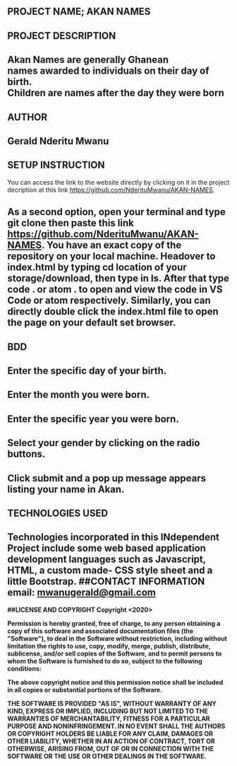 PROJECT NAME; AKAN NAMES
----
## PROJECT DESCRIPTION
Akan Names are generally Ghanean<br>
names awarded to individuals on their day of birth.<br>
Children are names after the day they were born
----
## AUTHOR
Gerald Nderitu Mwanu
----
## SETUP INSTRUCTION<br>
You can access the link to the website directly by clicking on it in the project decription at this link https://github.com/NderituMwanu/AKAN-NAMES.

As a second option, open your terminal and type git clone then paste this link https://github.com/NderituMwanu/AKAN-NAMES. 
You have an exact copy of the repository on your local machine. Headover to index.html by typing cd <b>location of your storage/download<b>, then type in ls. After that type code . or atom . to open and view the code in VS Code or atom respectively. Similarly, you can directly double click the index.html file to open the page on your default set browser.<br>
----
## BDD
Enter the specific day of your birth.
----
Enter the month you were born.
----
Enter the specific year you were born.
----
Select your gender by clicking on the radio buttons.
----
Click submit and a pop up message appears listing your name in Akan. 
----
## TECHNOLOGIES USED
Technologies incorporated in this INdependent Project include some web based application development languages such as Javascript, HTML, a custom made- CSS style sheet and a little Bootstrap.
##CONTACT INFORMATION<br>
email: mwanugerald@gmail.com<br>
----
##LICENSE AND COPYRIGHT
Copyright <2020> <GERALD NDERITU MWANU>

Permission is hereby granted, free of charge, to any person obtaining a copy of this software and associated documentation files (the "Software"), to deal in the Software without restriction, including without limitation the rights to use, copy, modify, merge, publish, distribute, sublicense, and/or sell copies of the Software, and to permit persons to whom the Software is furnished to do so, subject to the following conditions:

The above copyright notice and this permission notice shall be included in all copies or substantial portions of the Software.

THE SOFTWARE IS PROVIDED "AS IS", WITHOUT WARRANTY OF ANY KIND, EXPRESS OR IMPLIED, INCLUDING BUT NOT LIMITED TO THE WARRANTIES OF MERCHANTABILITY, FITNESS FOR A PARTICULAR PURPOSE AND NONINFRINGEMENT. IN NO EVENT SHALL THE AUTHORS OR COPYRIGHT HOLDERS BE LIABLE FOR ANY CLAIM, DAMAGES OR OTHER LIABILITY, WHETHER IN AN ACTION OF CONTRACT, TORT OR OTHERWISE, ARISING FROM, OUT OF OR IN CONNECTION WITH THE SOFTWARE OR THE USE OR OTHER DEALINGS IN THE SOFTWARE.



